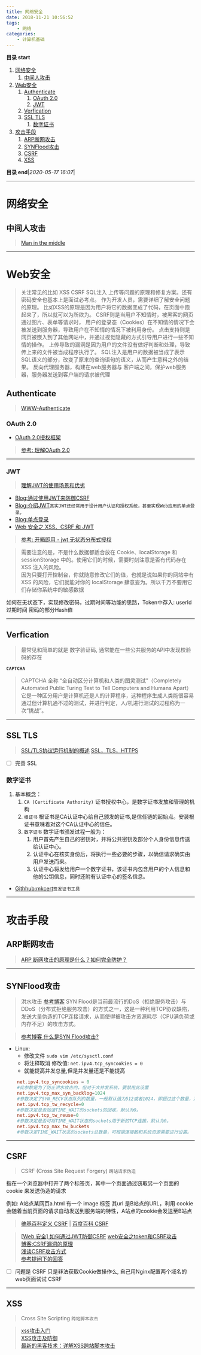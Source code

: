 ```yaml
---
title: 网络安全
date: 2018-11-21 10:56:52
tags: 
    - 网络
categories: 
    - 计算机基础
---
```


**目录 start**

1. [网络安全](#网络安全)
    1. [中间人攻击](#中间人攻击)
1. [Web安全](#web安全)
    1. [Authenticate](#authenticate)
        1. [OAuth 2.0](#oauth-20)
        1. [JWT](#jwt)
    1. [Verfication](#verfication)
    1. [SSL TLS](#ssl-tls)
        1. [数字证书](#数字证书)
1. [攻击手段](#攻击手段)
    1. [ARP断网攻击](#arp断网攻击)
    1. [SYNFlood攻击](#synflood攻击)
    1. [CSRF](#csrf)
    1. [XSS](#xss)

**目录 end**|_2020-05-17 16:07_|
****************************************

# 网络安全
## 中间人攻击
> [Man in the middle](/Skills/Network/MITM.md)

************************

# Web安全
> 关注常见的比如 XSS CSRF SQL注入 上传等问题的原理和修复方案。还有密码安全也基本上是面试必考点。
> 作为开发人员，需要详细了解安全问题的原理。 比如XSS的原理是因为用户将它的数据变成了代码，在页面中跑起来了，所以就可以为所欲为。 CSRF则是当用户不知情时，被黑客的网页通过图片、表单等请求时，
> 用户的登录态（Cookies）在不知情的情况下会被发送到服务器，导致用户在不知情的情况下被利用身份。 点击支持则是网页被嵌入到了其他网站中，并通过视觉隐藏的方式引导用户进行一些不知情的操作。 
> 上传导致的漏洞是因为用户的文件没有做好判断和处理，导致传上来的文件被当成程序执行了。 SQL注入是用户的数据被当成了表示SQL语义的部分，改变了原来的查询语句的语义，从而产生意料之外的结果。
> 反向代理服务器，构建在web服务器与 客户端之间，保护web服务器，服务器发送到客户端的请求被代理

## Authenticate
> [WWW-Authenticate](https://developer.mozilla.org/en-US/docs/Web/HTTP/Headers/WWW-Authenticate)

### OAuth 2.0
- [OAuth 2.0授权框架](https://github.com/jeansfish/RFC6749.zh-cn/blob/master/index.md)

> [参考: 理解OAuth 2.0](http://www.ruanyifeng.com/blog/2014/05/oauth_2_0.html)  

************************

### JWT
> [理解JWT的使用场景和优劣](http://www.qingpingshan.com/rjbc/java/384762.html)

- [Blog:通过使用JWT来防御CSRF](https://segmentfault.com/a/1190000003716037)  
- [Blog:介绍JWT](blog.leapoahead.com/2015/09/06/understanding-jwt/)`其实JWT还经常用于设计用户认证和授权系统，甚至实现Web应用的单点登录。`  
- [Blog:单点登录](http://blog.leapoahead.com/2015/09/07/user-authentication-with-jwt/)  
- [Web 安全之 XSS、CSRF 和 JWT](https://juejin.im/entry/58e67673a22b9d00588e7148)

> [参考: 开箱即用 - jwt 无状态分布式授权](http://www.cnblogs.com/grissom007/p/6294746.html)

> 需要注意的是，不是什么数据都适合放在 Cookie、localStorage 和 sessionStorage 中的。使用它们的时候，需要时刻注意是否有代码存在 XSS 注入的风险。  
> 因为只要打开控制台，你就随意修改它们的值，也就是说如果你的网站中有 XSS 的风险，它们就能对你的 localStorage 肆意妄为。所以千万不要用它们存储你系统中的敏感数据

如何在无状态下，实现修改密码，过期时间等功能的思路，Token中存入: userId 过期时间 密码的部分Hash值

************************

## Verfication 
> 最常见和简单的就是 数字验证码, 通常能在一些公共服务的API中发现校验码的存在

**`CAPTCHA`**
> CAPTCHA 全称 “全自动区分计算机和人类的图灵测试”（Completely Automated Public Turing Test to Tell Computers and Humans Apart）  
> 它是一种区分用户是计算机还是人的计算程序，这种程序生成人类能很容易通过但计算机通不过的测试，并进行判定，人/机进行测试的过程称为一次“挑战”。

************************

## SSL TLS
> [SSL/TLS协议运行机制的概述](http://www.ruanyifeng.com/blog/2014/02/ssl_tls.html)
> [SSL，TLS，HTTPS](https://www.cnblogs.com/songhan/archive/2012/08/01/2617970.html)


- [ ] 完善 SSL

### 数字证书
1. 基本概念：
    1. `CA (Certificate Authority)`  证书授权中心，是数字证书发放和管理的机构
    1. `根证书` 根证书是CA认证中心给自己颁发的证书,是信任链的起始点。安装根证书意味着对这个CA认证中心的信任。
    1. `数字证书` 数字证书颁发过程一般为：
        1. 用户首先产生自己的密钥对，并将公共密钥及部分个人身份信息传送给认证中心。
        1. 认证中心在核实身份后，将执行一些必要的步骤，以确信请求确实由用户发送而来。
        1. 认证中心将发给用户一个数字证书，该证书内包含用户的个人信息和他的公钥信息，同时还附有认证中心的签名信息。

- [Githhub:mkcert](https://github.com/FiloSottile/mkcert)`签发证书工具`

************************
# 攻击手段
## ARP断网攻击
> [ARP 断网攻击的原理是什么？如何完全防护？](https://www.zhihu.com/question/20338649)

************************

## SYNFlood攻击
> 洪水攻击 [参考博客](http://xfocus.net/articles/200106/208.html) SYN Flood是当前最流行的DoS（拒绝服务攻击）与DDoS（分布式拒绝服务攻击）的方式之一，这是一种利用TCP协议缺陷，发送大量伪造的TCP连接请求，从而使得被攻击方资源耗尽（CPU满负荷或内存不足）的攻击方式。  

> [参考博客 什么是SYN Flood攻击?](http://www.cnblogs.com/popduke/p/5823801.html)  

- Linux:
    - 修改文件 `sudo vim /etc/sysctl.conf `
    - 将注释取消 修改值: `net.ipv4.tcp_syncookies = 0`
    - 就能提高并发总量,但是并发量还是不能提高
```conf
    net.ipv4.tcp_syncookies = 0  
    #此参数是为了防止洪水攻击的，但对于大并发系统，要禁用此设置
    net.ipv4.tcp_max_syn_backlog=1024
    #参数决定了SYN_RECV状态队列的数量，一般默认值为512或者1024，即超过这个数量，系统将不再接受新的TCP连接请求，一定程度上可以防止系统资源耗尽。可根据情况增加该值以接受更多的连接请求。
    net.ipv4.tcp_tw_recycle=0
    #参数决定是否加速TIME_WAIT的sockets的回收，默认为0。
    net.ipv4.tcp_tw_reuse=0
    #参数决定是否可将TIME_WAIT状态的sockets用于新的TCP连接，默认为0。
    net.ipv4.tcp_max_tw_buckets
    #参数决定TIME_WAIT状态的sockets总数量，可根据连接数和系统资源需要进行设置。 
```

************************

## CSRF
> CSRF (Cross Site Request Forgery) `跨站请求伪造` 

指在一个浏览器中打开了两个标签页，其中一个页面通过窃取另一个页面的 cookie 来发送伪造的请求  

例如: A站点某网页a.html 有一个 image 标签 其url 是B站点的URL，利用 cookie 会随着当前页面的请求自动发送到服务端的特性，A站点的cookie会发送至B站点

> [维基百科定义 CSRF](https://www.owasp.org/index.php/Cross-Site_Request_Forgery) |
> [百度百科 CSRF](https://baike.baidu.com/item/CSRF)

> [[Web 安全] 如何通过JWT防御CSRF](https://segmentfault.com/a/1190000003716037)
> [web安全之token和CSRF攻击](https://blog.csdn.net/qq_15096707/article/details/51307024)  
> [博客:CSRF漏洞的原理](https://www.zhuyingda.com/blog/b5.html)  
> [浅谈CSRF攻击方式](http://www.cnblogs.com/hyddd/archive/2009/04/09/1432744.html)  
> [参考提问下的回答](https://segmentfault.com/q/1010000000713614)

- [ ] 问题是 CSRF 只是非法获取Cookie做操作么, 自己用Nginx配置两个域名的web页面试试 CSRF 

************************

## XSS
> Cross Site Scripting `跨站脚本攻击` 

> [xss攻击入门](http://www.cnblogs.com/bangerlee/archive/2013/04/06/3002142.html)  
> [ XSS攻击及防御 ](https://blog.csdn.net/ghsau/article/details/17027893)  
> [最新的黑客技术：详解XSS跨站脚本攻击 ](http://soft.yesky.com/security/hkjj/136/2233136.shtml) 
